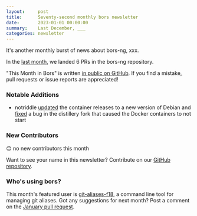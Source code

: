 ```yaml
---
layout:     post
title:      Seventy-second monthly bors newsletter
date:       2023-01-01 00:00:00
summary:    Last December, ___
categories: newsletter
---
```


It's another monthly burst of news about bors-ng, xxx.

In the [last month](https://github.com/bors-ng/bors-ng/pulls?q=is%3Apr+is%3Amerged+closed%3A2022-12-01..2022-12-31),
we landed 6 PRs in the bors-ng repository.

"This Month in Bors" is written [in public on GitHub][GitHub for TMiB].
If you find a mistake, pull requests or issue reports are appreciated!

[GitHub for TMiB]: https://github.com/bors-ng/bors-ng.github.io


### Notable Additions

* notriddle [updated](https://github.com/bors-ng/bors-ng/pull/1577) the container releases to a new version of Debian and [fixed](https://github.com/bors-ng/bors-ng/pull/1586) a bug in the distillery fork that caused the Docker containers to not start


### New Contributors

😔 no new contributors this month

Want to see your name in this newsletter? Contribute on our [GitHub repository](https://github.com/bors-ng/bors-ng).


### Who's using bors?

This month's featured user is [git-aliases-f18](https://github.com/kevinmatthes/git-aliases-f18), a command line tool for managing git aliases.
Got any suggestions for next month?
Post a comment on the [January pull request](https://github.com/bors-ng/bors-ng.github.io/pull/186).
